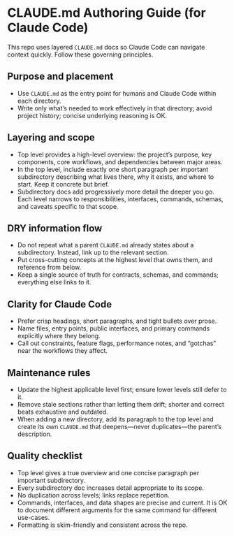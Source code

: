 # CLAUDE.md Authoring Guide (for Claude Code)

This repo uses layered `CLAUDE.md` docs so Claude Code can navigate context quickly. Follow these governing principles.

## Purpose and placement

* Use `CLAUDE.md` as the entry point for humans and Claude Code within each directory.
* Write only what’s needed to work effectively in that directory; avoid project history; concise underlying reasoning is OK.

## Layering and scope

* Top level provides a high-level overview: the project’s purpose, key components, core workflows, and dependencies between major areas.
* In the top level, include exactly one short paragraph per important subdirectory describing what lives there, why it exists, and where to start. Keep it concrete but brief.
* Subdirectory docs add progressively more detail the deeper you go. Each level narrows to responsibilities, interfaces, commands, schemas, and caveats specific to that scope.

## DRY information flow

* Do not repeat what a parent `CLAUDE.md` already states about a subdirectory. Instead, link up to the relevant section.
* Put cross-cutting concepts at the highest level that owns them, and reference from below.
* Keep a single source of truth for contracts, schemas, and commands; everything else links to it.

## Clarity for Claude Code

* Prefer crisp headings, short paragraphs, and tight bullets over prose.
* Name files, entry points, public interfaces, and primary commands explicitly where they belong.
* Call out constraints, feature flags, performance notes, and “gotchas” near the workflows they affect.

## Maintenance rules

* Update the highest applicable level first; ensure lower levels still defer to it.
* Remove stale sections rather than letting them drift; shorter and correct beats exhaustive and outdated.
* When adding a new directory, add its paragraph to the top level and create its own `CLAUDE.md` that deepens—never duplicates—the parent’s description.

## Quality checklist

* Top level gives a true overview and one concise paragraph per important subdirectory.
* Every subdirectory doc increases detail appropriate to its scope.
* No duplication across levels; links replace repetition.
* Commands, interfaces, and data shapes are precise and current. It is OK to document different arguments for the same command for different use-cases.
* Formatting is skim-friendly and consistent across the repo.
